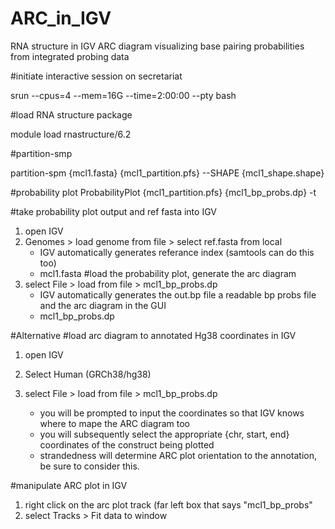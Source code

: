# ARC_in_IGV

RNA structure in IGV ARC diagram visualizing base pairing probabilities from integrated probing data

#initiate interactive session on secretariat

srun --cpus=4 --mem=16G --time=2:00:00 --pty bash

#load RNA structure package 

module load rnastructure/6.2

#partition-smp

partition-spm {mcl1.fasta} {mcl1_partition.pfs} --SHAPE {mcl1_shape.shape}


#probability plot
ProbabilityPlot {mcl1_partition.pfs} {mcl1_bp_probs.dp} -t

#take probability plot output and ref fasta into IGV

1. open IGV
2. Genomes > load genome from file > select ref.fasta from local
	- IGV automatically generates referance index (samtools can do this too)
	- mcl1.fasta
#load the probability plot, generate the arc diagram
3. select File > load from file > mcl1_bp_probs.dp
	- IGV automatically generates the out.bp file a readable bp probs file and the arc diagram in the GUI
	- mcl1_bp_probs.dp

#Alternative
#load arc diagram to annotated Hg38 coordinates in IGV
1. open IGV
2. Select Human (GRCh38/hg38)

3. select File > load from file > mcl1_bp_probs.dp
	- you will be prompted to input the coordinates so that IGV knows where to mape the ARC diagram too
	- you will subsequently select the appropriate {chr, start, end} coordinates of the construct being plotted
	- strandedness will determine ARC plot orientation to the annotation, be sure to consider this. 

#manipulate ARC plot in IGV
1. right click on the arc plot track (far left box that says "mcl1_bp_probs"
2. select Tracks > Fit data to window
